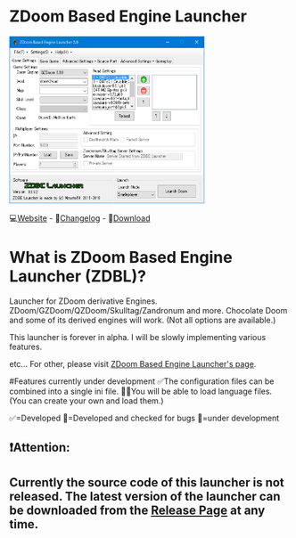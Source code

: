 # ZDoom Based Engine Launcher
<img src="image/unnamed.png" alt="attach:a" title="attach:a" width="350" height="300">


:computer:[Website](https://sites.google.com/view/zdoom-based-engine-launcher/) - :ledger:[Changelog](https://github.com/masato462/ZDoom-Based-Engine-Launcher/releases) - :floppy_disk:[Download](https://github.com/masato462/ZDoom-Based-Engine-Launcher/releases)

# What is ZDoom Based Engine Launcher (ZDBL)?
Launcher for ZDoom derivative Engines. ZDoom/GZDoom/QZDoom/Skulltag/Zandronum and more. 
Chocolate Doom and some of its derived engines will work. (Not all options are available.)

This launcher is forever in alpha.
I will be slowly implementing various features.

etc... 
For other, please visit [ZDoom Based Engine Launcher's page](https://sites.google.com/view/zdoom-based-engine-launcher/home).

#Features currently under development
:white_check_mark:The configuration files can be combined into a single ini file. 
:construction::speech_balloon:You will be able to load language files. 
(You can create your own and load them.)

:white_check_mark:=Developed :wrench:=Developed and checked for bugs :construction:=under development
## :heavy_exclamation_mark:Attention:
## Currently the source code of this launcher is not released. The latest version of the launcher can be downloaded from the [Release Page](https://github.com/masato462/ZDoom-Based-Engine-Launcher/releases) at any time.
